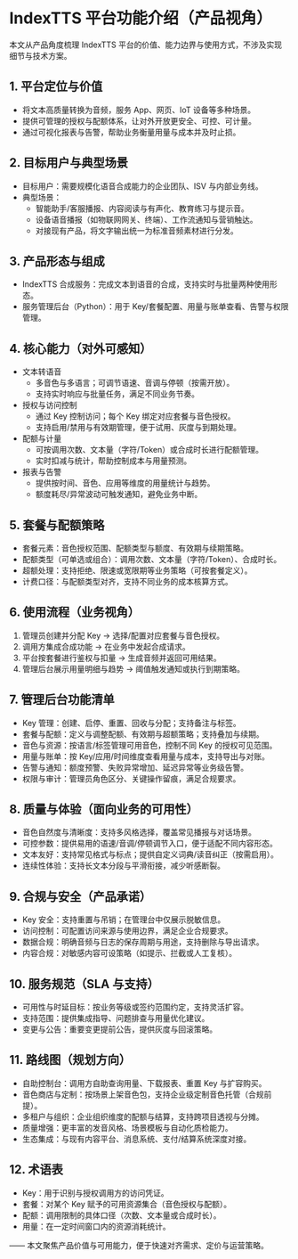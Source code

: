 # IndexTTS 平台功能介绍（产品视角）

本文从产品角度梳理 IndexTTS 平台的价值、能力边界与使用方式，不涉及实现细节与技术方案。

## 1. 平台定位与价值
- 将文本高质量转换为音频，服务 App、网页、IoT 设备等多种场景。
- 提供可管理的授权与配额体系，让对外开放更安全、可控、可计量。
- 通过可视化报表与告警，帮助业务衡量用量与成本并及时止损。

## 2. 目标用户与典型场景
- 目标用户：需要规模化语音合成能力的企业团队、ISV 与内部业务线。
- 典型场景：
  - 智能助手/客服播报、内容阅读与有声化、教育练习与提示音。
  - 设备语音播报（如物联网网关、终端）、工作流通知与营销触达。
  - 对接现有产品，将文字输出统一为标准音频素材进行分发。

## 3. 产品形态与组成
- IndexTTS 合成服务：完成文本到语音的合成，支持实时与批量两种使用形态。
- 服务管理后台（Python）：用于 Key/套餐配置、用量与账单查看、告警与权限管理。

## 4. 核心能力（对外可感知）
- 文本转语音
  - 多音色与多语言；可调节语速、音调与停顿（按需开放）。
  - 支持实时响应与批量任务，满足不同业务节奏。
- 授权与访问控制
  - 通过 Key 控制访问；每个 Key 绑定对应套餐与音色授权。
  - 支持启用/禁用与有效期管理，便于试用、灰度与到期处理。
- 配额与计量
  - 可按调用次数、文本量（字符/Token）或合成时长进行配额管理。
  - 实时扣减与统计，帮助控制成本与用量预测。
- 报表与告警
  - 提供按时间、音色、应用等维度的用量统计与趋势。
  - 额度耗尽/异常波动可触发通知，避免业务中断。

## 5. 套餐与配额策略
- 套餐元素：音色授权范围、配额类型与额度、有效期与续期策略。
- 配额类型（可单选或组合）：调用次数、文本量（字符/Token）、合成时长。
- 超额处理：支持拒绝、限速或宽限期等业务策略（可按套餐定义）。
- 计费口径：与配额类型对齐，支持不同业务的成本核算方式。

## 6. 使用流程（业务视角）
1) 管理员创建并分配 Key → 选择/配置对应套餐与音色授权。
2) 调用方集成合成功能 → 在业务中发起合成请求。
3) 平台按套餐进行鉴权与扣量 → 生成音频并返回可用结果。
4) 管理后台展示用量明细与趋势 → 阈值触发通知或执行到期策略。

## 7. 管理后台功能清单
- Key 管理：创建、启停、重置、回收与分配；支持备注与标签。
- 套餐与配额：定义与调整配额、有效期与超额策略；支持叠加与续期。
- 音色与资源：按语言/标签管理可用音色，控制不同 Key 的授权可见范围。
- 用量与账单：按 Key/应用/时间维度查看用量与成本，支持导出与对账。
- 告警与通知：额度预警、失败异常增加、延迟异常等业务级告警。
- 权限与审计：管理员角色区分、关键操作留痕，满足合规要求。

## 8. 质量与体验（面向业务的可用性）
- 音色自然度与清晰度：支持多风格选择，覆盖常见播报与对话场景。
- 可控参数：提供易用的语速/音调/停顿调节入口，便于适配不同内容形态。
- 文本友好：支持常见格式与标点；提供自定义词典/读音纠正（按需启用）。
- 连续性体验：支持长文本分段与平滑衔接，减少听感断裂。

## 9. 合规与安全（产品承诺）
- Key 安全：支持重置与吊销；在管理台中仅展示脱敏信息。
- 访问控制：可配置访问来源与使用边界，满足企业合规要求。
- 数据合规：明确音频与日志的保存周期与用途，支持删除与导出请求。
- 内容合规：对敏感内容可设策略（如提示、拦截或人工复核）。

## 10. 服务规范（SLA 与支持）
- 可用性与时延目标：按业务等级或签约范围约定，支持灵活扩容。
- 支持范围：提供集成指导、问题排查与用量优化建议。
- 变更与公告：重要变更提前公告，提供灰度与回滚策略。

## 11. 路线图（规划方向）
- 自助控制台：调用方自助查询用量、下载报表、重置 Key 与扩容购买。
- 音色商店与定制：按场景上架音色包，支持企业级定制音色托管（合规前提）。
- 多租户与组织：企业组织维度的配额与结算，支持跨项目透视与分摊。
- 质量增强：更丰富的发音风格、场景模板与自动化质检能力。
- 生态集成：与现有内容平台、消息系统、支付/结算系统深度对接。

## 12. 术语表
- Key：用于识别与授权调用方的访问凭证。
- 套餐：对某个 Key 赋予的可用资源集合（音色授权与配额）。
- 配额：调用限制的具体口径（次数、文本量或合成时长）。
- 用量：在一定时间窗口内的资源消耗统计。

—— 本文聚焦产品价值与可用能力，便于快速对齐需求、定价与运营策略。
